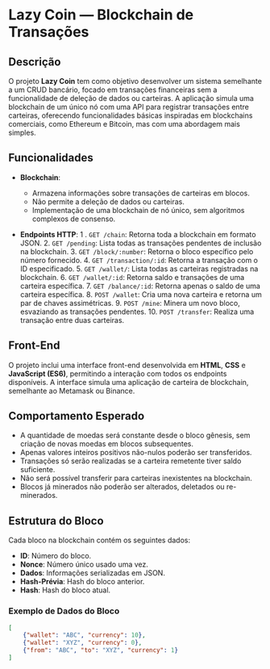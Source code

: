 # Lazy Coin — Blockchain de Transações

## Descrição

O projeto **Lazy Coin** tem como objetivo desenvolver um sistema semelhante a um CRUD bancário, focado em transações financeiras sem a funcionalidade de deleção de dados ou carteiras. A aplicação simula uma blockchain de um único nó com uma API para registrar transações entre carteiras, oferecendo funcionalidades básicas inspiradas em blockchains comerciais, como Ethereum e Bitcoin, mas com uma abordagem mais simples.

## Funcionalidades

- **Blockchain**:
  - Armazena informações sobre transações de carteiras em blocos.
  - Não permite a deleção de dados ou carteiras.
  - Implementação de uma blockchain de nó único, sem algoritmos complexos de consenso.

- **Endpoints HTTP**:
  1 . `GET /chain`: Retorna toda a blockchain em formato JSON.
  2. `GET /pending`: Lista todas as transações pendentes de inclusão na blockchain.
  3. `GET /block/:number`: Retorna o bloco específico pelo número fornecido.
  4. `GET /transaction/:id`: Retorna a transação com o ID especificado.
  5. `GET /wallet/`: Lista todas as carteiras registradas na blockchain.
  6. `GET /wallet/:id`: Retorna saldo e transações de uma carteira específica.
  7. `GET /balance/:id`: Retorna apenas o saldo de uma carteira específica.
  8. `POST /wallet`: Cria uma nova carteira e retorna um par de chaves assimétricas.
  9. `POST /mine`: Minera um novo bloco, esvaziando as transações pendentes.
  10. `POST /transfer`: Realiza uma transação entre duas carteiras.

## Front-End

O projeto inclui uma interface front-end desenvolvida em **HTML**, **CSS** e **JavaScript (ES6)**, permitindo a interação com todos os endpoints disponíveis. A interface simula uma aplicação de carteira de blockchain, semelhante ao Metamask ou Binance.

## Comportamento Esperado

- A quantidade de moedas será constante desde o bloco gênesis, sem criação de novas moedas em blocos subsequentes.
- Apenas valores inteiros positivos não-nulos poderão ser transferidos.
- Transações só serão realizadas se a carteira remetente tiver saldo suficiente.
- Não será possível transferir para carteiras inexistentes na blockchain.
- Blocos já minerados não poderão ser alterados, deletados ou re-minerados.

## Estrutura do Bloco

Cada bloco na blockchain contém os seguintes dados:
- **ID**: Número do bloco.
- **Nonce**: Número único usado uma vez.
- **Dados**: Informações serializadas em JSON.
- **Hash-Prévia**: Hash do bloco anterior.
- **Hash**: Hash do bloco atual.

### Exemplo de Dados do Bloco

```json
[
    {"wallet": "ABC", "currency": 10},
    {"wallet": "XYZ", "currency": 0},
    {"from": "ABC", "to": "XYZ", "currency": 1}
]
